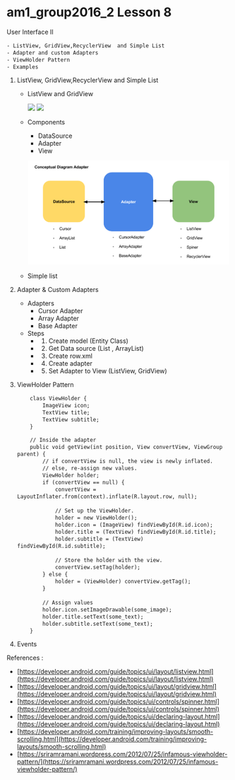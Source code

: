 # am1_group2016_2 Lesson 8

User Interface II

    - ListView, GridView,RecyclerView  and Simple List
    - Adapter and custom Adapters
    - ViewHolder Pattern
    - Examples
   
 1. ListView, GridView,RecyclerView  and Simple List
    - ListView and GridView
    
      ![](https://developer.android.com/images/ui/listview.png) ![](https://developer.android.com/images/ui/gridview.png)
            
    - Components
        * DataSource
        * Adapter
        * View
        
        ![](https://github.com/ISILAndroid/am1_group2016_2/blob/Lesson8/Android%20Adapter.png)
        
    - Simple list
 
 2. Adapter & Custom Adapters
    - Adapters
        * Cursor Adapter
        * Array Adapter
        * Base Adapter
    - Steps 
        * 1. Create model (Entity Class)
        * 2. Get Data source (List , ArrayList)
        * 3. Create row.xml
        * 4. Create adapter
        * 5. Set Adapter to View (ListView, GridView)
    
 3. ViewHolder Pattern
 
    ```
        class ViewHolder {
            ImageView icon;
            TextView title;
            TextView subtitle;
        }
    ```
    ```
        // Inside the adapter
        public void getView(int position, View convertView, ViewGroup parent) {
            // if convertView is null, the view is newly inflated.
            // else, re-assign new values.
            ViewHolder holder;
            if (convertView == null) {
                convertView = LayoutInflater.from(context).inflate(R.layout.row, null);

                // Set up the ViewHolder.
                holder = new ViewHolder();
                holder.icon = (ImageView) findViewById(R.id.icon);
                holder.title = (TextView) findViewById(R.id.title);
                holder.subtitle = (TextView) findViewById(R.id.subtitle);

                // Store the holder with the view.
                convertView.setTag(holder);
            } else {
                holder = (ViewHolder) convertView.getTag();
            }

            // Assign values
            holder.icon.setImageDrawable(some_image);
            holder.title.setText(some_text);
            holder.subtitle.setText(some_text);
        }
    ```
    
 4. Events
 
References :

   - [https://developer.android.com/guide/topics/ui/layout/listview.html](https://developer.android.com/guide/topics/ui/layout/listview.html)
   - [https://developer.android.com/guide/topics/ui/layout/gridview.html](https://developer.android.com/guide/topics/ui/layout/gridview.html)
   - [https://developer.android.com/guide/topics/ui/controls/spinner.html](https://developer.android.com/guide/topics/ui/controls/spinner.html)
   - [https://developer.android.com/guide/topics/ui/declaring-layout.html](https://developer.android.com/guide/topics/ui/declaring-layout.html)
   - [https://developer.android.com/training/improving-layouts/smooth-scrolling.html](https://developer.android.com/training/improving-layouts/smooth-scrolling.html)
   - [https://sriramramani.wordpress.com/2012/07/25/infamous-viewholder-pattern/](https://sriramramani.wordpress.com/2012/07/25/infamous-viewholder-pattern/)
   
   
   
   
